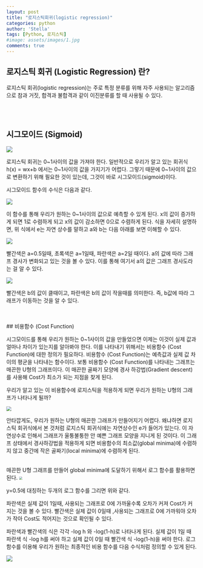 ```yaml
---
layout: post
title: "로지스틱회귀(logistic regression)"
categories: python
author: 'Stella'
tags: [Python, 로지스틱]
#image: assets/images/1.jpg
comments: true
---
```




## 로지스틱 회귀 (Logistic Regression) 란?

로지스틱 회귀(logistic regression)는 주로 특정 분류를 위해 자주 사용되는 알고리즘으로 참과 거짓, 합격과 불합격과 같이 이진분류를 할 때 사용될 수 있다.

<br/>
<br/>

## 시그모이드 (Sigmoid)

<img src="/Users/stella/Downloads/sigmoid.png" style="zoom:100%;" />

로지스틱 회귀는 0~1사이의 값을 가져야 한다. 일반적으로 우리가 알고 있는 회귀식 h(x) = wx+b 에서는 0~1사이의 값을 가지기가 어렵다. 그렇기 때문에 0~1사이의 값으로 변환하기 위해 필요한 것이 있는데, 그것이 바로 시그모이드(sigmoid)이다.

시그모이드 함수의 수식은 다음과 같다.

![](/Users/stella/Downloads/4564462177353728.png)

이 함수를 통해 우리가 원하는 0~1사이의 값으로 예측할 수 있게 된다. x의 값이 증가하게 되면 1로 수렴하게 되고 x의 값이 감소하면 0으로 수렴하게 된다. 식을 자세히 설명하면, 위 식에서 e는 자연 상수를 말하고 a와 b는 다음 아래를 보면 이해할 수 있다.


![](/Users/stella/Downloads/sigmoid_a.png)


빨간색은 a=0.5일때, 초록색은 a=1일때, 파란색은 a=2일 때이다. a의 값에 따라 그래프 경사가 변화되고 있는 것을 볼 수 있다. 이를 통해 여기서 a의 값은 그래프 경사도라는 걸 알 수 있다.


![](/Users/stella/Downloads/sigmoid_b.png)

빨간색은 b의 값이 클때이고, 파란색은 b의 값이 작을때를 의미한다. 즉, b값에 따라 그래프가 이동하는 것을 알 수 있다. 

<br/>
<br/>
## 비용함수 (Cost Function)

시그모이드를 통해 우리가 원하는 0~1사이의 값을 만들었으면 이제는 이것이 실제 값과 얼마나 차이가 있는지를 알아봐야 한다. 이를 나타내기 위해서는 비용함수 (Cost Function)에 대한 정의가 필요하다. 비용함수 (Cost Function)는 예측값과 실제 값 차이의 평균을 나타내는 함수이다. 보통 비용함수 (Cost Function)를 나타내는 그래프는 매끈한  U형의 그래프이다. 이 매끈한 골짜기 모양에 경사 하강법(Gradient descent)를 사용해 Cost가 최소가 되는 지점을 찾게 된다.  

우리가 알고 있는 이 비용함수에 로지스틱을 적용하게 되면 우리가 원하는 U형의 그래프가 나타나게 될까? 

<img src="/Users/stella/Downloads/Non_convex.png" style="zoom:80%;" />

안타깝게도, 우리가 원하는 U형의 매끈한 그래프가 만들어지기 어렵다. 왜냐하면 로지스틱 회귀식에서 본 것처럼 로지스틱 회귀식에는 자연상수인 e가 들어가 있는다. 이 자연상수로 인해서 그래프가 울퉁불퉁한 안 예쁜 그래프 모양을 지니게 된 것이다. 이 그래프 상태에서 경사하강법을 적용하게 되면 비용함수의 최소값(global minima)에 수렴하지 않고 중간에 작은 골짜기(local minima)에 수렴하게 된다.


<br/>
매끈한 U형 그래프를 만들어 global minima에 도달하기 위해서 로그 함수를 활용하면 된다.

<img src="/Users/stella/Downloads/log.png" style="zoom:50%;" />

y=0.5에 대칭하는 두개의 로그 함수를 그리면 위와 같다. 

파란색은 실제 값이 1일때, 사용되는 그래프로 0에 가까울수록 오차가 커져 Cost가 커지는 것을 볼 수 있다.
빨간색은 실제 값이 0일때 ,사용되는 그래프로 0에 가까워야 오차가 작아 Cost도 적어지는 것으로 확인될 수 있다.

파란색과 빨간색의 식은 각각 -log h 와 -log(1-h)로 나타나게 된다. 실제 값이 1일 때 파란색 식 -log h를 써야 하고 실제 값이 0일 때 빨간색 식  -log(1-h)을 써야 한다. 로그함수를 이용해 우리가 원하는 최종적인 비용 함수를 다음 수식처럼 정의할 수 있게 된다. 

![](/Users/stella/Downloads/5961578112090112.png)

